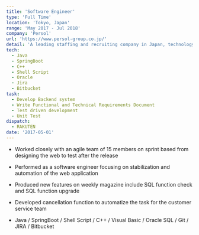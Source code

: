 ```yaml
---
title: 'Software Engineer'
type: 'Full Time'
location: 'Tokyo, Japan'
range: 'May 2017 - Jul 2018'
company: 'Persol'
url: 'https://www.persol-group.co.jp/'
detail: 'A leading staffing and recruiting company in Japan, technology-based human resources services specializing in IT'
tech:
  - Java
  - SpringBoot
  - C++
  - Shell Script 
  - Oracle
  - Jira
  - Bitbucket
task:
  - Develop Backend system
  - Write Functional and Technical Requirements Document
  - Test driven development
  - Unit Test
dispatch:
  - RAKUTEN
date: '2017-05-01'
---
```


- Worked closely with an agile team of 15 members on sprint based from designing the web to test after the release

- Performed as a software engineer focusing on stabilization and automation of the web application

- Produced new features on weekly magazine include SQL function check and SQL function upgrade

- Developed cancellation function to automatize the task for the customer service team

- Java / SpringBoot / Shell Script / C++ / Visual Basic / Oracle SQL / Git / JIRA / Bitbucket